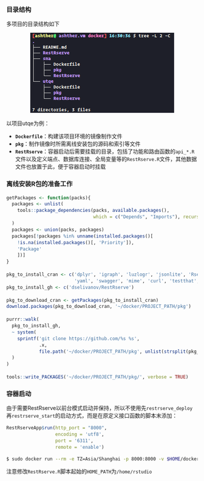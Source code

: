 ### 目录结构
多项目的目录结构如下<br/>
<div align=center><img src="tree.png"/></div>

以项目utqe为例：<br/>
+ **`Dockerfile`**：构建该项目环境的镜像制作文件
+ **`pkg`**：制作镜像时所需离线安装包的源码和索引等文件
+ **`RestRserve`**：容器启动后需要挂载的目录，包括了功能和路由函数的`api_*.R`文件以及定义端点、数据库连接、全局变量等的`RestRserve.R`文件，其他数据文件也放置于此，便于容器启动时挂载

### 离线安装R包的准备工作
```R
getPackages <- function(packs){
  packages <- unlist(
    tools::package_dependencies(packs, available.packages(),
                                which = c("Depends", "Imports"), recursive = TRUE)
  )
  packages <- union(packs, packages)
  packages[!packages %in% unname(installed.packages()[
    !is.na(installed.packages()[, 'Priority']), 
    'Package'
    ])]
}

pkg_to_install_cran <- c('dplyr', 'igraph', 'luzlogr', 'jsonlite', 'Rserve', 'R6', 
                         'yaml', 'swagger', 'mime', 'curl', 'testthat', 'devtools')
pkg_to_install_gh <- c('dselivanov/RestRserve')

pkg_to_download_cran <- getPackages(pkg_to_install_cran)
download.packages(pkg_to_download_cran, '~/docker/PROJECT_PATH/pkg')

purrr::walk(
  pkg_to_install_gh, 
  ~ system(
    sprintf('git clone https://github.com/%s %s', 
            .x, 
            file.path('~/docker/PROJECT_PATH/pkg', unlist(strsplit(pkg_to_install_gh, '/'))[2]))
  )
)

tools::write_PACKAGES('~/docker/PROJECT_PATH/pkg/', verbose = TRUE)
```

### 容器启动
由于需要RestRserve以前台模式启动并保持，所以不使用先`restrserve_deploy`再`restrserve_start`的启动方式，而是在原定义接口函数的脚本末添加：
```R
RestRserveApp$run(http_port = "8000", 
                  encoding = 'utf8', 
                  port = '6311', 
                  remote = 'enable')
```

```bash
$ sudo docker run --rm -e TZ=Asia/Shanghai -p 8000:8000 -v $HOME/docker/PROJECT_PATH/RestRserve:/home/rstudio/ -d PROJECT_IMAGE 
```

注意修改`RestRserve.R`脚本起始的`HOME_PATH`为`/home/rstudio`
